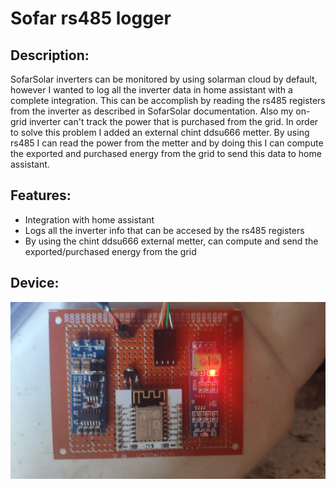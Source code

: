 # Sofar rs485 logger

## Description:
SofarSolar inverters can be monitored by using solarman cloud by default, however I wanted to log all the inverter data in home assistant with a complete integration. This can be accomplish by reading the rs485 registers from the inverter as described in SofarSolar documentation. 
Also my on-grid inverter can't track the power that is purchased from the grid. In order to solve this problem I added an external chint ddsu666 metter. 
By using rs485 I can read the power from the metter and by doing this I can compute the exported and purchased energy from the grid to send this data to home assistant. 

## Features:
* Integration with home assistant
* Logs all the inverter info that can be accesed by the rs485 registers
* By using the chint ddsu666 external metter, can compute and send the exported/purchased energy from the grid

## Device:
![](images/device.jpg)
